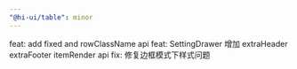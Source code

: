 ```yaml
---
"@hi-ui/table": minor
---
```


feat: add fixed and rowClassName api
feat: SettingDrawer 增加 extraHeader extraFooter itemRender api
fix: 修复边框模式下样式问题

